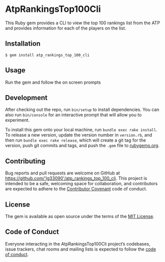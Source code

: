 # AtpRankingsTop100Cli

This Ruby gem provides a CLI to view the top 100 rankings list from the ATP and provides information for each of the players on the list.

## Installation

    $ gem install atp_rankings_top_100_cli

## Usage

Run the gem and follow the on screen prompts 

## Development

After checking out the repo, run `bin/setup` to install dependencies. You can also run `bin/console` for an interactive prompt that will allow you to experiment.

To install this gem onto your local machine, run `bundle exec rake install`. To release a new version, update the version number in `version.rb`, and then run `bundle exec rake release`, which will create a git tag for the version, push git commits and tags, and push the `.gem` file to [rubygems.org](https://rubygems.org).

## Contributing

Bug reports and pull requests are welcome on GitHub at https://github.com/'lg33090'/atp_rankings_top_100_cli. This project is intended to be a safe, welcoming space for collaboration, and contributors are expected to adhere to the [Contributor Covenant](http://contributor-covenant.org) code of conduct.

## License

The gem is available as open source under the terms of the [MIT License](https://opensource.org/licenses/MIT).

## Code of Conduct

Everyone interacting in the AtpRankingsTop100Cli project’s codebases, issue trackers, chat rooms and mailing lists is expected to follow the [code of conduct](https://github.com/'lg33090'/atp_rankings_top_100_cli/blob/master/CODE_OF_CONDUCT.md).
